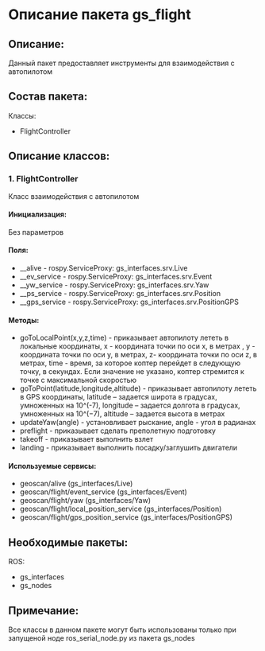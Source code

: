 # Описание пакета gs_flight

## Описание:
Данный пакет предоставляет инструменты для взаимодействия с автопилотом

## Состав пакета:
Классы:
* FlightController

## Описание классов:

### 1. FlightController
Класс взаимодействия с автопилотом

#### Инициализация:
Без параметров

#### Поля:
* __alive - rospy.ServiceProxy: gs_interfaces.srv.Live
* __ev_service - rospy.ServiceProxy: gs_interfaces.srv.Event
* __yw_service - rospy.ServiceProxy: gs_interfaces.srv.Yaw
* __ps_service - rospy.ServiceProxy: gs_interfaces.srv.Position
* __gps_service - rospy.ServiceProxy: gs_interfaces.srv.PositionGPS

#### Методы:
* goToLocalPoint(x,y,z,time) - приказывает автопилоту лететь в локальные координаты, x - координата точки по оси x, в метрах , y - координата точки по оси y, в метрах, z- координата точки по оси z, в метрах, time - время, за которое коптер перейдет в следующую точку, в секундах. Если значение не указано, коптер стремится к точке с максимальной скоростью
* goToPoint(latitude,longitude,altitude) - приказывает автопилоту лететь в GPS координаты, latitude – задается широта в градусах, умноженных на 10^(-7), longitude – задается долгота в градусах, умноженных на 10^(−7), altitude – задается высота в метрах
* updateYaw(angle) - установливает рыскание, angle - угол в радианах
* preflight - приказывает сделать преполетную подготовку
* takeoff - приказывает выполнить взлет
* landing - приказывает выполнить посадку/заглушить двигатели

#### Используемые сервисы:
* geoscan/alive (gs_interfaces/Live)
* geoscan/flight/event_service (gs_interfaces/Event)
* geoscan/flight/yaw (gs_interfaces/Yaw)
* geoscan/flight/local_position_service (gs_interfaces/Position)
* geoscan/flight/gps_position_service (gs_interfaces/PositionGPS)

## Необходимые пакеты:
ROS:
* gs_interfaces
* gs_nodes

## Примечание:
Все классы в данном пакете могут быть использованы только при запущеной ноде ros_serial_node.py из пакета gs_nodes
